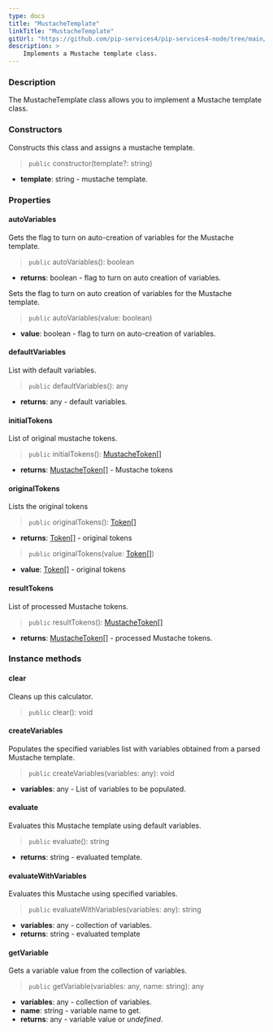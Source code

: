 ```yaml
---
type: docs
title: "MustacheTemplate"
linkTitle: "MustacheTemplate"
gitUrl: "https://github.com/pip-services4/pip-services4-node/tree/main/pip-services4-expressions-node"
description: > 
    Implements a Mustache template class.
---
```


### Description

The MustacheTemplate class allows you to implement a Mustache template class.

### Constructors
Constructs this class and assigns a mustache template.

> `public` constructor(template?: string)

- **template**: string - mustache template.


### Properties

#### autoVariables
Gets the flag to turn on auto-creation of variables for the Mustache template.

> `public` autoVariables(): boolean

- **returns**: boolean - flag to turn on auto creation of variables.

Sets the flag to turn on auto creation of variables for the Mustache template.

> `public` autoVariables(value: boolean)

- **value**: boolean - flag to turn on auto-creation of variables.

#### defaultVariables
List with default variables.

> `public` defaultVariables(): any

- **returns**: any - default variables.

#### initialTokens
List of original mustache tokens.

> `public` initialTokens(): [MustacheToken[]](../parsers/mustache_token)

- **returns**: [MustacheToken[]](../parsers/mustache_token) - Mustache tokens

#### originalTokens
Lists the original tokens
> `public` originalTokens(): [Token[]](../../tokenizers/token)

- **returns**: [Token[]](../../tokenizers/token) - original tokens


> `public` originalTokens(value: [Token[]](../../tokenizers/token))

- **value**: [Token[]](../../tokenizers/token) - original tokens
#### resultTokens
List of processed Mustache tokens.

> `public` resultTokens(): [MustacheToken[]](../parsers/mustache_token)

- **returns**: [MustacheToken[]](../parsers/mustache_token) - processed Mustache tokens.


### Instance methods


#### clear
Cleans up this calculator.

> `public` clear(): void

#### createVariables
Populates the specified variables list with variables obtained from a parsed Mustache template.

> `public` createVariables(variables: any): void

- **variables**: any - List of variables to be populated.

#### evaluate
Evaluates this Mustache template using default variables.

> `public` evaluate(): string

- **returns**: string - evaluated template.

#### evaluateWithVariables
Evaluates this Mustache using specified variables.

> `public` evaluateWithVariables(variables: any): string

- **variables**: any - collection of variables.
- **returns**: string - evaluated template

#### getVariable
Gets a variable value from the collection of variables.

> `public` getVariable(variables: any, name: string): any

- **variables**: any - collection of variables.
- **name**: string - variable name to get.
- **returns**: any - variable value or *undefined*.
